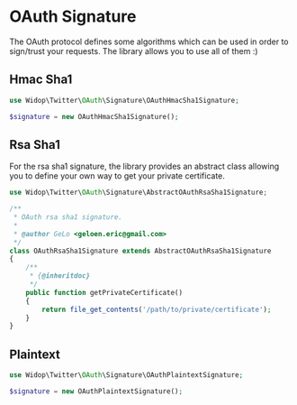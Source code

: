 # OAuth Signature

The OAuth protocol defines some algorithms which can be used in order to sign/trust your requests. The library allows
you to use all of them :)

## Hmac Sha1

``` php
use Widop\Twitter\OAuth\Signature\OAuthHmacSha1Signature;

$signature = new OAuthHmacSha1Signature();
```

## Rsa Sha1

For the rsa sha1 signature, the library provides an abstract class allowing you to define your own way to get your
private certificate.

``` php
use Widop\Twitter\OAuth\Signature\AbstractOAuthRsaSha1Signature;

/**
 * OAuth rsa sha1 signature.
 *
 * @author GeLo <geloen.eric@gmail.com>
 */
class OAuthRsaSha1Signature extends AbstractOAuthRsaSha1Signature
{
    /**
     * {@inheritdoc}
     */
    public function getPrivateCertificate()
    {
        return file_get_contents('/path/to/private/certificate');
    }
}
```

## Plaintext

``` php
use Widop\Twitter\OAuth\Signature\OAuthPlaintextSignature;

$signature = new OAuthPlaintextSignature();
```
